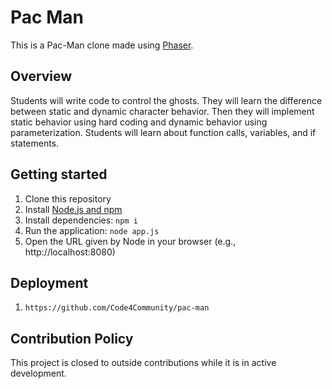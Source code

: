 # Pac Man

This is a Pac-Man clone made using [Phaser](https://phaser.io/).

## Overview
Students will write code to control the ghosts. They will learn the difference between static and dynamic character behavior. Then they will implement static behavior using hard coding and dynamic behavior using parameterization. Students will learn about function calls, variables, and if statements.

## Getting started
1. Clone this repository
1. Install [Node.js and npm](https://nodejs.org/en/download/)
1. Install dependencies: `npm i`
1. Run the application: `node app.js`
1. Open the URL given by Node in your browser (e.g., http://localhost:8080)

## Deployment
1. `https://github.com/Code4Community/pac-man`

## Contribution Policy
This project is closed to outside contributions while it is in active development.
